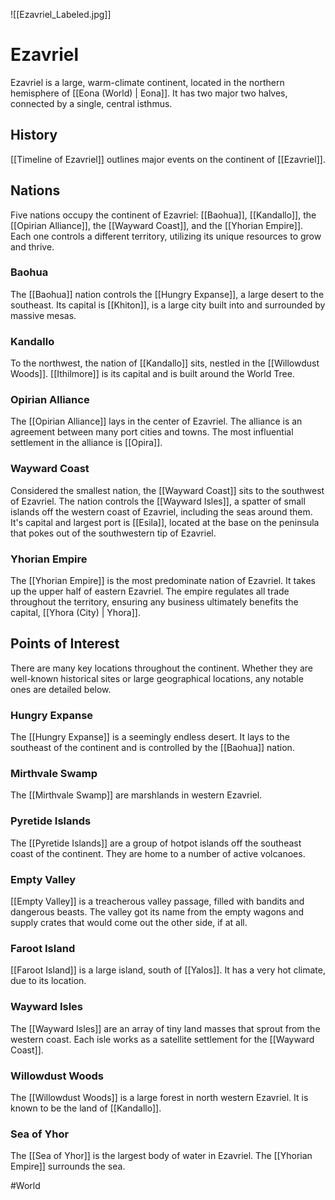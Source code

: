 ![[Ezavriel_Labeled.jpg]]

# Ezavriel
Ezavriel is a large, warm-climate continent, located in the northern hemisphere of [[Eona (World) | Eona]]. It has two major two halves, connected by a single, central isthmus. 

## History
[[Timeline of Ezavriel]] outlines major events on the continent of [[Ezavriel]]. 

## Nations
Five nations occupy the continent of Ezavriel: [[Baohua]], [[Kandallo]], the [[Opirian Alliance]], the [[Wayward Coast]], and the [[Yhorian Empire]]. Each one controls a different territory, utilizing its unique resources to grow and thrive. 

### Baohua
The [[Baohua]] nation controls the [[Hungry Expanse]], a large desert to the southeast. Its capital is [[Khiton]], is a large city built into and surrounded by massive mesas. 

### Kandallo
To the northwest, the nation of [[Kandallo]] sits, nestled in the [[Willowdust Woods]]. [[Ithilmore]] is its capital and is built around the World Tree.

### Opirian Alliance
The [[Opirian Alliance]] lays in the center of Ezavriel. The alliance is an agreement between many port cities and towns. The most influential settlement in the alliance is [[Opira]].

### Wayward Coast
Considered the smallest nation, the [[Wayward Coast]] sits to the southwest of Ezavriel. The nation controls the [[Wayward Isles]], a spatter of small islands off the western coast of Ezavriel, including the seas around them. It's capital and largest port is [[Esila]], located at the base on the peninsula that pokes out of the southwestern tip of Ezavriel. 

### Yhorian Empire
The [[Yhorian Empire]] is the most predominate nation of Ezavriel. It takes up the upper half of eastern Ezavriel. The empire regulates all trade throughout the territory, ensuring any business ultimately benefits the capital, [[Yhora (City) | Yhora]].

## Points of Interest
There are many key locations throughout the continent. Whether they are well-known historical sites or large geographical locations, any notable ones are detailed below. 

### Hungry Expanse
The [[Hungry Expanse]] is a seemingly endless desert. It lays to the southeast of the continent and is controlled by the [[Baohua]] nation.

### Mirthvale Swamp
The [[Mirthvale Swamp]] are marshlands in western Ezavriel. 

### Pyretide Islands
The [[Pyretide Islands]] are a group of hotpot islands off the southeast coast of the continent. They are home to a number of active volcanoes. 

### Empty Valley
[[Empty Valley]] is a treacherous valley passage, filled with bandits and dangerous beasts. The valley got its name from the empty wagons and supply crates that would come out the other side, if at all. 

### Faroot Island
[[Faroot Island]] is a large island, south of [[Yalos]]. It has a very hot climate, due to its location. 

### Wayward Isles
The [[Wayward Isles]] are an array of tiny land masses that sprout from the western coast. Each isle works as a satellite settlement for the [[Wayward Coast]]. 

### Willowdust Woods
The [[Willowdust Woods]] is a large forest in north western Ezavriel. It is known to be the land of [[Kandallo]]. 

### Sea of Yhor
The [[Sea of Yhor]] is the largest body of water in Ezavriel. The [[Yhorian Empire]] surrounds the sea. 

#World